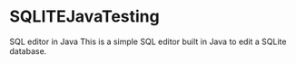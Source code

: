 # SQLITEJavaTesting
SQL editor in Java
This is a simple SQL editor built in Java to edit a SQLite database.

